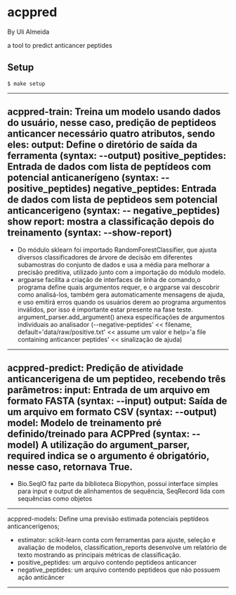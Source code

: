 # acppred

By Uli Almeida

a tool to predict anticancer peptides 

## Setup

```
$ make setup

```

__________________________________________________________________________________________________________________________________________________
acppred-train: Treina um modelo usando dados do usuário, nesse caso, predição de peptideos anticancer necessário quatro atributos, sendo eles:
    output: Define o diretório de saída da ferramenta (syntax: --output)
    positive_peptides: Entrada de dados com lista de peptídeos com potencial anticanerígeno (syntax: --positive_peptides)
    negative_peptides: Entrada de dados com lista de peptideos sem potencial anticancerigeno (syntax: -- negative_peptides)
    show report: mostra a classificação depois do treinamento (syntax: --show-report)
----------------------    
* Do módulo sklearn foi importado RandomForestClassifier, que ajusta diversos classificadores de árvore de decisão em diferentes subamostras do conjunto de dados e usa a média para melhorar a precisão preditiva, utilizado junto com a importação do módulo modelo.
* argparse facilita a criação de interfaces de linha de comando,o programa define quais argumentos requer, e o argparse vai descobrir como analisá-los, também gera automaticamente mensagens de ajuda, e uso emitirá erros quando os usuários derem ao programa argumentos inválidos, por isso é importante estar presente na fase teste.
argument_parser.add_argument() anexa especificações de argumentos individuais ao analisador (--negative-peptides' << filename, default='data/raw/positive.txt' << assume um valor e  help='a file containing anticancer peptides' << sinalização de ajuda)
__________________________________________________________________________________________________________________________________________________

acppred-predict: Predição de atividade anticancerigena de um peptideo, recebendo três parâmetros:
    input: Entrada de um arquivo em formato FASTA (syntax: --input)
    output: Saída de um arquivo em formato CSV (syntax: --output)
    model: Modelo de treinamento pré definido/treinado para ACPPred (syntax: --model)
    A utilização do argument_parser, required indica se o argumento é obrigatório, nesse caso, retornava True.
 ----------------------  
* Bio.SeqIO faz parte da biblioteca Biopython, possui interface simples para input e output de alinhamentos de sequência, SeqRecord lida com sequências como objetos 

__________________________________________________________________________________________________________________________________________________
acppred-models: Define uma previsão estimada potenciais peptídeos anticancerígenos;
  - estimator: scikit-learn conta com ferramentas para ajuste, seleção e avaliação de modelos, classification_reports desenvolve um relatório de texto mostrando as principais métricas de classificação.
  - positive_peptides: um arquivo contendo peptideos anticancer
  - negative_peptides: um arquivo contendo peptideos que não possuem ação anticâncer
__________________________________________________________________________________________________________________________________________________


